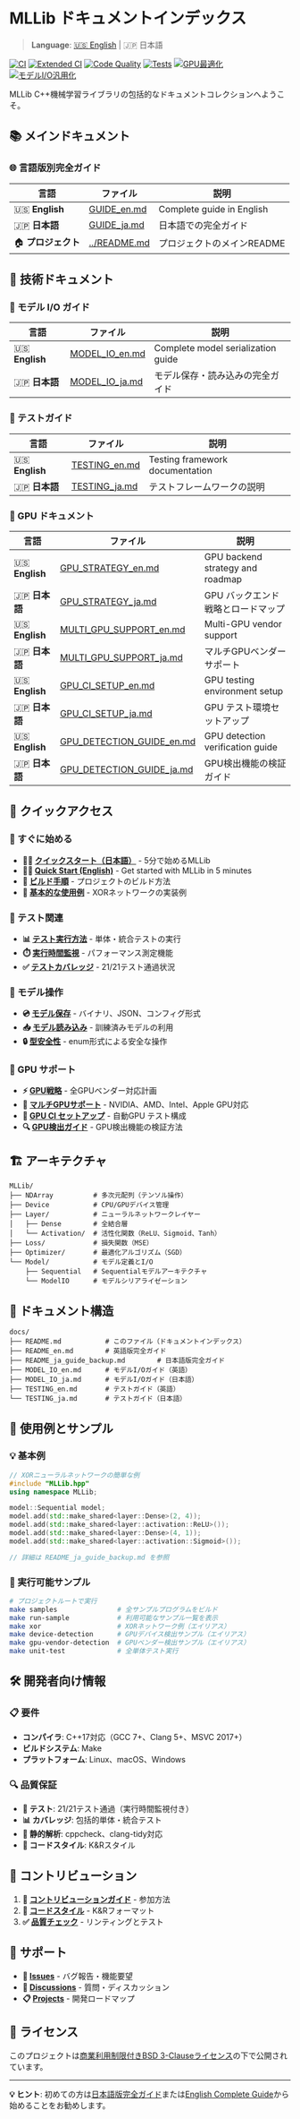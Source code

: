 # MLLib ドキュメントインデックス

> **Language**: [🇺🇸 English](README.md) | 🇯🇵 日本語

[![CI](https://github.com/shadowlink0122/CppML/workflows/CI/badge.svg)](https://github.com/shadowlink0122/CppML/actions/workflows/ci.yml)
[![Extended CI](https://github.com/shadowlink0122/CppML/workflows/Extended%20CI/badge.svg)](https://github.com/shadowlink0122/CppML/actions/workflows/extended-ci.yml)
[![Code Quality](https://img.shields.io/badge/code%20style-K%26R-blue.svg)](https://en.wikipedia.org/wiki/Indentation_style#K&R_style)
[![Tests](https://img.shields.io/badge/tests-21%2F21_passing-brightgreen.svg)](#testing)
[![GPU最適化](https://img.shields.io/badge/GPUカーネル削減-97%25-brightgreen.svg)](#gpu戦略)
[![モデルI/O汎用化](https://img.shields.io/badge/モデルI%2FO汎用化-92%25-green.svg)](#モデル-io-ガイド)

MLLib C++機械学習ライブラリの包括的なドキュメントコレクションへようこそ。

## 📚 メインドキュメント

### 🌐 言語版別完全ガイド

| 言語 | ファイル | 説明 |
|------|----------|------|
| 🇺🇸 **English** | [GUIDE_en.md](GUIDE_en.md) | Complete guide in English |
| 🇯🇵 **日本語** | [GUIDE_ja.md](GUIDE_ja.md) | 日本語での完全ガイド |
| 🏠 **プロジェクト** | [../README.md](../README.md) | プロジェクトのメインREADME |

## 🔧 技術ドキュメント

### 💾 モデル I/O ガイド

| 言語 | ファイル | 説明 |
|------|----------|------|
| 🇺🇸 **English** | [MODEL_IO_en.md](MODEL_IO_en.md) | Complete model serialization guide |
| 🇯🇵 **日本語** | [MODEL_IO_ja.md](MODEL_IO_ja.md) | モデル保存・読み込みの完全ガイド |

### 🧪 テストガイド

| 言語 | ファイル | 説明 |
|------|----------|------|
| 🇺🇸 **English** | [TESTING_en.md](TESTING_en.md) | Testing framework documentation |
| 🇯🇵 **日本語** | [TESTING_ja.md](TESTING_ja.md) | テストフレームワークの説明 |

### 🚀 GPU ドキュメント

| 言語 | ファイル | 説明 |
|------|----------|------|
| 🇺🇸 **English** | [GPU_STRATEGY_en.md](GPU_STRATEGY_en.md) | GPU backend strategy and roadmap |
| 🇯🇵 **日本語** | [GPU_STRATEGY_ja.md](GPU_STRATEGY_ja.md) | GPU バックエンド戦略とロードマップ |
| 🇺🇸 **English** | [MULTI_GPU_SUPPORT_en.md](MULTI_GPU_SUPPORT_en.md) | Multi-GPU vendor support |
| 🇯🇵 **日本語** | [MULTI_GPU_SUPPORT_ja.md](MULTI_GPU_SUPPORT_ja.md) | マルチGPUベンダーサポート |
| 🇺🇸 **English** | [GPU_CI_SETUP_en.md](GPU_CI_SETUP_en.md) | GPU testing environment setup |
| 🇯🇵 **日本語** | [GPU_CI_SETUP_ja.md](GPU_CI_SETUP_ja.md) | GPU テスト環境セットアップ |
| 🇺🇸 **English** | [GPU_DETECTION_GUIDE_en.md](GPU_DETECTION_GUIDE_en.md) | GPU detection verification guide |
| 🇯🇵 **日本語** | [GPU_DETECTION_GUIDE_ja.md](GPU_DETECTION_GUIDE_ja.md) | GPU検出機能の検証ガイド |

## 🚀 クイックアクセス

### 📖 すぐに始める

- **🏃‍♂️ [クイックスタート（日本語）](GUIDE_ja.md#-クイックスタート)** - 5分で始めるMLLib
- **🏃‍♀️ [Quick Start (English)](GUIDE_en.md#-quick-start)** - Get started with MLLib in 5 minutes
- **🔧 [ビルド手順](GUIDE_ja.md#ビルドとテスト)** - プロジェクトのビルド方法
- **🎯 [基本的な使用例](GUIDE_ja.md#基本的な使用方法)** - XORネットワークの実装例

### 🧪 テスト関連

- **📊 [テスト実行方法](TESTING_ja.md)** - 単体・統合テストの実行
- **⏱️ [実行時間監視](TESTING_ja.md#実行時間監視)** - パフォーマンス測定機能
- **✅ [テストカバレッジ](TESTING_ja.md#テストカバレッジ)** - 21/21テスト通過状況

### 💾 モデル操作

- **💿 [モデル保存](MODEL_IO_ja.md#モデル保存)** - バイナリ、JSON、コンフィグ形式
- **📥 [モデル読み込み](MODEL_IO_ja.md#モデル読み込み)** - 訓練済みモデルの利用
- **🔒 [型安全性](MODEL_IO_ja.md#型安全性)** - enum形式による安全な操作

### 🚀 GPU サポート

- **⚡ [GPU戦略](GPU_STRATEGY_ja.md)** - 全GPUベンダー対応計画
- **🔧 [マルチGPUサポート](MULTI_GPU_SUPPORT_ja.md)** - NVIDIA、AMD、Intel、Apple GPU対応
- **🧪 [GPU CI セットアップ](GPU_CI_SETUP_ja.md)** - 自動GPU テスト構成
- **🔍 [GPU検出ガイド](GPU_DETECTION_GUIDE_ja.md)** - GPU検出機能の検証方法

## 🏗️ アーキテクチャ

```
MLLib/
├── NDArray          # 多次元配列（テンソル操作）
├── Device           # CPU/GPUデバイス管理
├── Layer/           # ニューラルネットワークレイヤー
│   ├── Dense        # 全結合層
│   └── Activation/  # 活性化関数（ReLU、Sigmoid、Tanh）
├── Loss/            # 損失関数（MSE）
├── Optimizer/       # 最適化アルゴリズム（SGD）
└── Model/           # モデル定義とI/O
    ├── Sequential   # Sequentialモデルアーキテクチャ
    └── ModelIO      # モデルシリアライゼーション
```

## 📁 ドキュメント構造

```
docs/
├── README.md           # このファイル（ドキュメントインデックス）
├── README_en.md        # 英語版完全ガイド
├── README_ja_guide_backup.md        # 日本語版完全ガイド
├── MODEL_IO_en.md      # モデルI/Oガイド（英語）
├── MODEL_IO_ja.md      # モデルI/Oガイド（日本語）
├── TESTING_en.md       # テストガイド（英語）
└── TESTING_ja.md       # テストガイド（日本語）
```

## 🎯 使用例とサンプル

### 💡 基本例

```cpp
// XORニューラルネットワークの簡単な例
#include "MLLib.hpp"
using namespace MLLib;

model::Sequential model;
model.add(std::make_shared<layer::Dense>(2, 4));
model.add(std::make_shared<layer::activation::ReLU>());
model.add(std::make_shared<layer::Dense>(4, 1));
model.add(std::make_shared<layer::activation::Sigmoid>());

// 詳細は README_ja_guide_backup.md を参照
```

### 🔧 実行可能サンプル

```bash
# プロジェクトルートで実行
make samples               # 全サンプルプログラムをビルド
make run-sample            # 利用可能なサンプル一覧を表示
make xor                   # XORネットワーク例（エイリアス）
make device-detection      # GPUデバイス検出サンプル（エイリアス）
make gpu-vendor-detection  # GPUベンダー検出サンプル（エイリアス）
make unit-test             # 全単体テスト実行
```

## 🛠️ 開発者向け情報

### 📋 要件

- **コンパイラ**: C++17対応（GCC 7+、Clang 5+、MSVC 2017+）
- **ビルドシステム**: Make
- **プラットフォーム**: Linux、macOS、Windows

### 🔍 品質保証

- **🧪 テスト**: 21/21テスト通過（実行時間監視付き）
- **📊 カバレッジ**: 包括的単体・統合テスト
- **🔧 静的解析**: cppcheck、clang-tidy対応
- **📝 コードスタイル**: K&Rスタイル

## 🤝 コントリビューション

1. **📖 [コントリビューションガイド](README_ja_guide_backup.md#-コントリビューション)** - 参加方法
2. **🎨 [コードスタイル](README_ja_guide_backup.md#コードスタイル)** - K&Rフォーマット
3. **✅ [品質チェック](README_ja_guide_backup.md#コード品質)** - リンティングとテスト

## 📧 サポート

- **🐛 [Issues](https://github.com/shadowlink0122/CppML/issues)** - バグ報告・機能要望
- **💬 [Discussions](https://github.com/shadowlink0122/CppML/discussions)** - 質問・ディスカッション
- **📋 [Projects](https://github.com/shadowlink0122/CppML/projects)** - 開発ロードマップ

## 📄 ライセンス

このプロジェクトは[商業利用制限付きBSD 3-Clauseライセンス](../LICENSE)の下で公開されています。

---

**💡 ヒント**: 初めての方は[日本語版完全ガイド](GUIDE_ja.md)または[English Complete Guide](GUIDE_en.md)から始めることをお勧めします。
